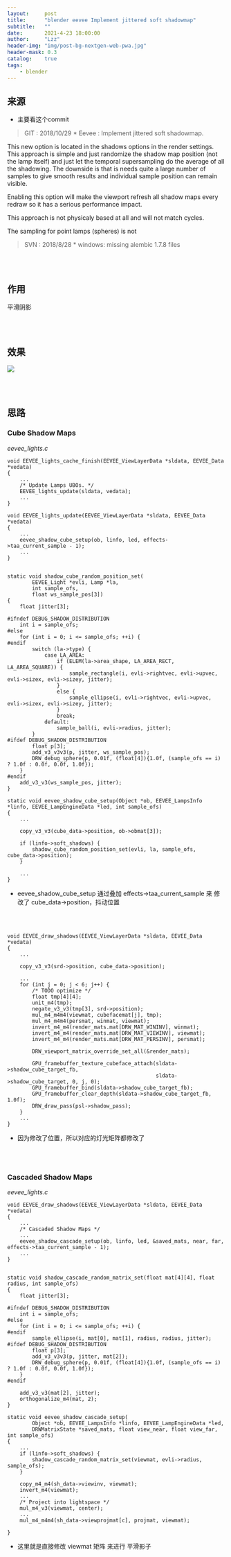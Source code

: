 ```yaml
---
layout:     post
title:      "blender eevee Implement jittered soft shadowmap"
subtitle:   ""
date:       2021-4-23 18:00:00
author:     "Lzz"
header-img: "img/post-bg-nextgen-web-pwa.jpg"
header-mask: 0.3
catalog:    true
tags:
    - blender
---
```


## 来源

- 主要看这个commit

> GIT : 2018/10/29  *   Eevee : Implement jittered soft shadowmap. <br> 

> 
This new option is located in the shadows options in the render settings.
This approach is simple and just randomize the shadow map position (not
the lamp itself) and just let the temporal supersampling do the average of
all the shadowing. The downside is that is needs quite a large number of
samples to give smooth results and individual sample position can remain
visible.

>
Enabling this option will make the viewport refresh all shadow maps every
redraw so it has a serious performance impact.

>
This approach is not physicaly based at all and will not match cycles.


>
The sampling for point lamps (spheres) is not


> SVN : 2018/8/28  *  windows: missing alembic 1.7.8 files


<br><br>

## 作用
平滑阴影


<br><br>

## 效果

![](/img/Eevee/JitteredSoftShadowmap/01/1.png)

<br><br>


## 思路

### Cube Shadow Maps

*eevee_lights.c*

```
void EEVEE_lights_cache_finish(EEVEE_ViewLayerData *sldata, EEVEE_Data *vedata)
{
	...
	/* Update Lamps UBOs. */
	EEVEE_lights_update(sldata, vedata);
	...
}
```

```
void EEVEE_lights_update(EEVEE_ViewLayerData *sldata, EEVEE_Data *vedata)
{
	...
	eevee_shadow_cube_setup(ob, linfo, led, effects->taa_current_sample - 1);
	...
}
```

```

static void shadow_cube_random_position_set(
        EEVEE_Light *evli, Lamp *la,
        int sample_ofs,
        float ws_sample_pos[3])
{
	float jitter[3];

#ifndef DEBUG_SHADOW_DISTRIBUTION
	int i = sample_ofs;
#else
	for (int i = 0; i <= sample_ofs; ++i) {
#endif
		switch (la->type) {
			case LA_AREA:
				if (ELEM(la->area_shape, LA_AREA_RECT, LA_AREA_SQUARE)) {
					sample_rectangle(i, evli->rightvec, evli->upvec, evli->sizex, evli->sizey, jitter);
				}
				else {
					sample_ellipse(i, evli->rightvec, evli->upvec, evli->sizex, evli->sizey, jitter);
				}
				break;
			default:
				sample_ball(i, evli->radius, jitter);
		}
#ifdef DEBUG_SHADOW_DISTRIBUTION
		float p[3];
		add_v3_v3v3(p, jitter, ws_sample_pos);
		DRW_debug_sphere(p, 0.01f, (float[4]){1.0f, (sample_ofs == i) ? 1.0f : 0.0f, 0.0f, 1.0f});
	}
#endif
	add_v3_v3(ws_sample_pos, jitter);
}

static void eevee_shadow_cube_setup(Object *ob, EEVEE_LampsInfo *linfo, EEVEE_LampEngineData *led, int sample_ofs)
{
	...

	copy_v3_v3(cube_data->position, ob->obmat[3]);

	if (linfo->soft_shadows) {
		shadow_cube_random_position_set(evli, la, sample_ofs, cube_data->position);
	}

	...
}
```
>
- eevee_shadow_cube_setup 通过叠加 effects->taa_current_sample 来 修改了 cube_data->position，抖动位置

<br><br>

```
void EEVEE_draw_shadows(EEVEE_ViewLayerData *sldata, EEVEE_Data *vedata)
{
	...

	copy_v3_v3(srd->position, cube_data->position);

	...
	for (int j = 0; j < 6; j++) {
		/* TODO optimize */
		float tmp[4][4];
		unit_m4(tmp);
		negate_v3_v3(tmp[3], srd->position);
		mul_m4_m4m4(viewmat, cubefacemat[j], tmp);
		mul_m4_m4m4(persmat, winmat, viewmat);
		invert_m4_m4(render_mats.mat[DRW_MAT_WININV], winmat);
		invert_m4_m4(render_mats.mat[DRW_MAT_VIEWINV], viewmat);
		invert_m4_m4(render_mats.mat[DRW_MAT_PERSINV], persmat);

		DRW_viewport_matrix_override_set_all(&render_mats);

		GPU_framebuffer_texture_cubeface_attach(sldata->shadow_cube_target_fb,
												sldata->shadow_cube_target, 0, j, 0);
		GPU_framebuffer_bind(sldata->shadow_cube_target_fb);
		GPU_framebuffer_clear_depth(sldata->shadow_cube_target_fb, 1.0f);
		DRW_draw_pass(psl->shadow_pass);
	}
	...
}
```
>
- 因为修改了位置，所以对应的灯光矩阵都修改了


<br><br>



### Cascaded Shadow Maps

*eevee_lights.c*

```
void EEVEE_draw_shadows(EEVEE_ViewLayerData *sldata, EEVEE_Data *vedata)
{
	...
	/* Cascaded Shadow Maps */
	...
	eevee_shadow_cascade_setup(ob, linfo, led, &saved_mats, near, far, effects->taa_current_sample - 1);
	...
}
```


```

static void shadow_cascade_random_matrix_set(float mat[4][4], float radius, int sample_ofs)
{
	float jitter[3];

#ifndef DEBUG_SHADOW_DISTRIBUTION
	int i = sample_ofs;
#else
	for (int i = 0; i <= sample_ofs; ++i) {
#endif
		sample_ellipse(i, mat[0], mat[1], radius, radius, jitter);
#ifdef DEBUG_SHADOW_DISTRIBUTION
		float p[3];
		add_v3_v3v3(p, jitter, mat[2]);
		DRW_debug_sphere(p, 0.01f, (float[4]){1.0f, (sample_ofs == i) ? 1.0f : 0.0f, 0.0f, 1.0f});
	}
#endif

	add_v3_v3(mat[2], jitter);
	orthogonalize_m4(mat, 2);
}

static void eevee_shadow_cascade_setup(
        Object *ob, EEVEE_LampsInfo *linfo, EEVEE_LampEngineData *led,
        DRWMatrixState *saved_mats, float view_near, float view_far, int sample_ofs)
{
	...
	if (linfo->soft_shadows) {
		shadow_cascade_random_matrix_set(viewmat, evli->radius, sample_ofs);
	}

	copy_m4_m4(sh_data->viewinv, viewmat);
	invert_m4(viewmat);
	...
	/* Project into lightspace */
	mul_m4_v3(viewmat, center);
	...
	mul_m4_m4m4(sh_data->viewprojmat[c], projmat, viewmat);

}
```
>
- 这里就是直接修改 viewmat 矩阵 来进行 平滑影子

